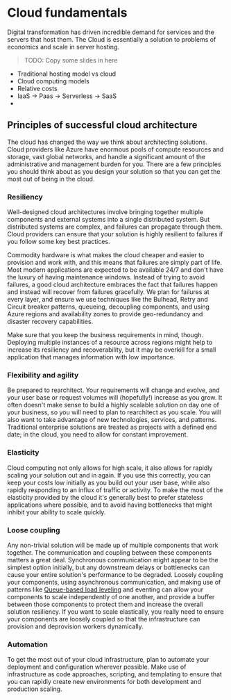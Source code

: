 # Cloud fundamentals

Digital transformation has driven incredible demand for services and the servers that host them. The Cloud is essentially a solution to problems of economics and scale in server hosting.

> TODO: Copy some slides in here

* Traditional hosting model vs cloud
* Cloud computing models
* Relative costs
* IaaS -> Paas -> Serverless -> SaaS
* 

## Principles of successful cloud architecture

The cloud has changed the way we think about architecting solutions. Cloud providers like Azure have enormous pools of compute resources and storage, vast global networks, and handle a significant amount of the administrative and management burden for you. There are a few principles you should think about as you design your solution so that you can get the most out of being in the cloud.

### Resiliency
Well-designed cloud architectures involve bringing together multiple components and external systems into a single distributed system. But distributed systems are complex, and failures can propagate through them. Cloud providers can ensure that your solution is highly resilient to failures if you follow some key best practices.

Commodity hardware is what makes the cloud cheaper and easier to provision and work with, and this means that failures are simply part of life. Most modern applications are expected to be available 24/7 and don't have the luxury of having maintenance windows. Instead of trying to avoid failures, a good cloud architecture embraces the fact that failures happen and instead will recover from failures gracefully. We plan for failures at every layer, and ensure we use techniques like the Bulhead, Retry and Circuit breaker patterns, queueing, decoupling components, and using Azure regions and availability zones to provide geo-redundancy and disaster recovery capabilities.

Make sure that you keep the business requirements in mind, though. Deploying multiple instances of a resource across regions might help to increase its resiliency and recoverability, but it may be overkill for a small application that manages information with low importance.

### Flexibility and agility
Be prepared to rearchitect. Your requirements will change and evolve, and your user base or request volumes will (hopefully!) increase as you grow. It often doesn't make sense to build a highly scalable solution on day one of your business, so you will need to plan to rearchitect as you scale. You will also want to take advantage of new technologies, services, and patterns. Traditional enterprise solutions are treated as projects with a defined end date; in the cloud, you need to allow for constant improvement.

### Elasticity
Cloud computing not only allows for high scale, it also allows for rapidly scaling your solution out and in again. If you use this correctly, you can keep your costs low initially as you build out your user base, while also rapidly responding to an influx of traffic or activity. To make the most of the elasticity provided by the cloud it's generally best to prefer stateless applications where possible, and to avoid having bottlenecks that might inhibit your ability to scale quickly.

### Loose coupling
Any non-trivial solution will be made up of multiple components that work together. The communication and coupling between these components matters a great deal. Synchronous communication might appear to be the simplest option initially, but any downstream delays or bottlenecks can cause your entire solution's performance to be degraded. Loosely coupling your components, using asynchronous communication, and making use of patterns like [Queue-based load leveling](https://docs.microsoft.com/en-us/azure/architecture/patterns/queue-based-load-leveling) and eventing can allow your components to scale independently of one another, and provide a buffer between those components to protect them and increase the overall solution resiliency. If you want to scale elastically, you really need to ensure your components are loosely coupled so that the infrastructure can provision and deprovision workers dynamically.

### Automation
To get the most out of your cloud infrastructure, plan to automate your deployment and configuration wherever possible. Make use of infrastructure as code approaches, scripting, and templating to ensure that you can rapidly create new environments for both development and production scaling.
